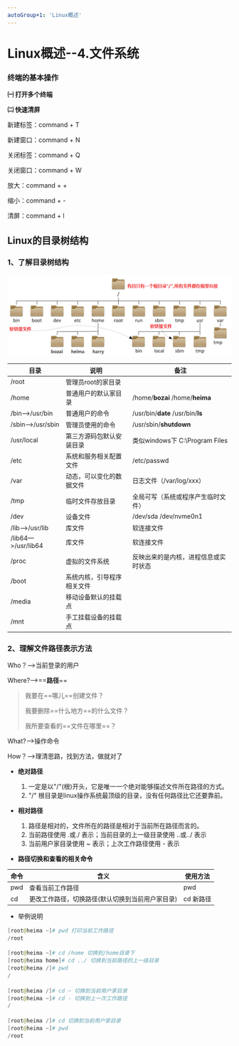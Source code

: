 ```yaml
---
autoGroup+1: 'Linux概述'
---
```

# Linux概述--4.文件系统

### 终端的基本操作

**㈠ 打开多个终端**

**㈡ 快速清屏**

新建标签：command + T

新建窗口：command + N

关闭标签：command + Q

关闭窗口：command + W



放大：command + +

缩小：command + -

清屏：command + l





## Linux的目录树结构

### 1、了解目录树结构

![image-20231031151609728](./images/image-20231031151609728.png)

| 目录               | 说明                       | 备注                                 |
| ------------------ | -------------------------- | ------------------------------------ |
| /root              | 管理员root的家目录         |                                      |
| /home              | 普通用户的默认家目录       | /home/**bozai**  /home/**heima**     |
| /bin—>/usr/bin     | 普通用户的命令             | /usr/bin/**date** /usr/bin/**ls**    |
| /sbin—>/usr/sbin   | 管理员使用的命令           | /usr/sbin/**shutdown**               |
| /usr/local         | 第三方源码包默认安装目录   | 类似windows下 C:\Program Files       |
| /etc               | 系统和服务相关配置文件     | /etc/passwd                          |
| /var               | 动态，可以变化的数据文件   | 日志文件（/var/log/xxx）             |
| /tmp               | 临时文件存放目录           | 全局可写（系统或程序产生临时文件）   |
| /dev               | 设备文件                   | /dev/sda /dev/nvme0n1                |
| /lib—>/usr/lib     | 库文件                     | 软连接文件                           |
| /lib64—>/usr/lib64 | 库文件                     | 软连接文件                           |
| /proc              | 虚拟的文件系统             | 反映出来的是内核，进程信息或实时状态 |
| /boot              | 系统内核，引导程序相关文件 |                                      |
| /media             | 移动设备默认的挂载点       |                                      |
| /mnt               | 手工挂载设备的挂载点       |                                      |



### 2、理解文件路径表示方法

Who？——>当前登录的用户

Where?——>==**路径**==

> 我要在==哪儿==创建文件？
>
> 我要删除==什么地方==的什么文件？
>
> 我所要查看的==文件在哪里==？

What?——>操作命令

How？——>理清思路，找到方法，做就对了

- **绝对路径**
  1. 一定是以"/"(根)开头，它是唯一一个绝对能够描述文件所在路径的方式。
  2. "/" 根目录是linux操作系统最顶级的目录，没有任何路径比它还要靠前。

- **相对路径**
  1. 路径是相对的，文件所在的路径是相对于当前所在路径而言的。
  2. 当前路径使用 .或./ 表示；当前目录的上一级目录使用 ..或../ 表示
  3. 当前用户家目录使用 ~ 表示；上次工作路径使用 - 表示

- **路径切换和查看的相关命令**



| 命令 | 含义                                             | 使用方法  |
| ---- | ------------------------------------------------ | --------- |
| pwd  | 查看当前工作路径                                 | pwd       |
| cd   | 更改工作路径，切换路径(默认切换到当前用户家目录) | cd 新路径 |

- 举例说明

```powershell
[root@heima ~]# pwd 打印当前工作路径
/root

[root@heima ~]# cd /home 切换到/home目录下
[root@heima home]# cd ../ 切换到当前路径的上一级目录
[root@heima /]# pwd
/

[root@heima /]# cd ~ 切换到当前用户家目录
[root@heima ~]# cd - 切换到上一次工作路径
/

[root@heima /]# cd 切换到当前用户家目录
[root@heima ~]# pwd
/root
```













